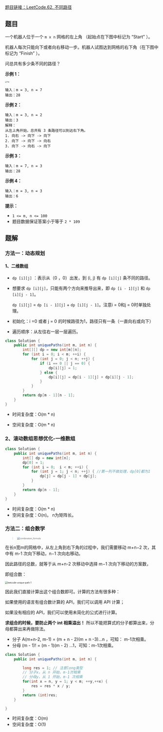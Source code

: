 [题目链接：LeetCode.62. 不同路径](https://leetcode-cn.com/problems/unique-paths/)

## 题目

一个机器人位于一个 `m x n` 网格的左上角 （起始点在下图中标记为 “Start” ）。

机器人每次只能向下或者向右移动一步。机器人试图达到网格的右下角（在下图中标记为 “Finish” ）。

问总共有多少条不同的路径？

**示例 1：**

<img src="https://assets.leetcode.com/uploads/2018/10/22/robot_maze.png" alt="img" style="zoom:33%;" />

```
输入：m = 3, n = 7
输出：28
```

**示例 2：**

```
输入：m = 3, n = 2
输出：3
解释：
从左上角开始，总共有 3 条路径可以到达右下角。
1. 向右 -> 向下 -> 向下
2. 向下 -> 向下 -> 向右
3. 向下 -> 向右 -> 向下
```

**示例 3：**

```
输入：m = 7, n = 3
输出：28
```

**示例 4：**

```
输入：m = 3, n = 3
输出：6
```

**提示：**

- `1 <= m, n <= 100`
- 题目数据保证答案小于等于 `2 * 109`

## 题解

### 方法一：动态规划

#### 1、二维数组

* `dp [i][j]` ：表示从（0 ，0）出发，到 (i, j) 有 `dp [i][j]` 条不同的路径。

* 想要求 `dp [i][j]`，只能有两个方向来推导出来，即 `dp [i - 1][j]` 和 `dp [i][j - 1]`。 

  `dp [i][j]` = `dp [i - 1][j]` + `dp [i][j - 1]`。注意i = 0和j = 0时单独处理。

* 初始化：i =0 或者 j = 0 的时候路径为1，路径只有一条（一直向右或向下）

* 遍历顺序：从左往右一层一层遍历。

```java
class Solution {
    public int uniquePaths(int m, int n) {
        int[][] dp = new int[m][n];
        for (int i = 0; i < m; ++i) {
            for (int j = 0; j < n; ++j) {
                if (i == 0 || j == 0) {
                    dp[i][j] = 1;
                } else {
                    dp[i][j] = dp[i - 1][j] + dp[i][j - 1];
                }
            }
        }
        return dp[m - 1][n - 1];
    }
}
```

* 时间复杂度：O(m * n)

* 空间复杂度：O(m * n)

### 2、滚动数组思想优化-一维数组

```java
class Solution {
    public int uniquePaths(int m, int n) {
        int[] dp = new int[n];
        dp[0] = 1;
        for (int i = 0;  i < m; ++i) {
            for (int j = 1; j < n; ++j) { //第一列不做处理，dp[0]都为1
                dp[j] = dp[j - 1] + dp[j];
            }
        }
        return dp[n - 1];
    }
}
```

* 时间复杂度：O(m * n)
* 空间复杂度：O(n)。 n为矩阵长。

### 方法二：组合数学

> <img src="https://amy-resource.oss-cn-beijing.aliyuncs.com/images/combination_formula.png" alt="combination_formula" style="zoom:50%;" />

在长n宽m的网格中，从左上角到右下角的过程中，我们需要移动 m+n−2 次，其中有 m-1 次向下移动，n−1 次向右移动。

因此路径的总数，就等于从 m+n-2 次移动中选择 m−1 次向下移动的方案数，

即组合数：

<img src="https://amy-resource.oss-cn-beijing.aliyuncs.com/images/leetcode-unique-path-1.png" alt="leetcode-unique-path-1" style="zoom:50%;" />

 

因此我们直接计算出这个组合数即可。计算的方法有很多种：

如果使用的语言有组合数计算的 API，我们可以调用 API 计算；

如果没有相应的 API，我们可以使用未简化的公式进行计算。

**求组合的时候，要防止两个 int 相乘溢出！** 所以不能把算式的分子都算出来，分母都算出来再做除法。

* 分子 A(m+n-2, m-1) = (m + n - 2)(m + n -3)...n ，可知： m-1次相乘。
* 分母 (m - 1)! = (m - 1)(m - 2) ...1，可知：m-1次相乘。

```java
class Solution {
    public int uniquePaths(int m, int n) {

        long res = 1; // 注意long类型
        // 分子x，从 n 开始，m-1次相乘
        // 分母y，从 1 开始，m-1 次相乘         
        for(int x = n, y = 1; y < m; ++y,++x) {
            res = res * x / y;
        }
        return (int)res;
    }

}
```

* 时间复杂度：O(m)
* 空间复杂度：O(1)